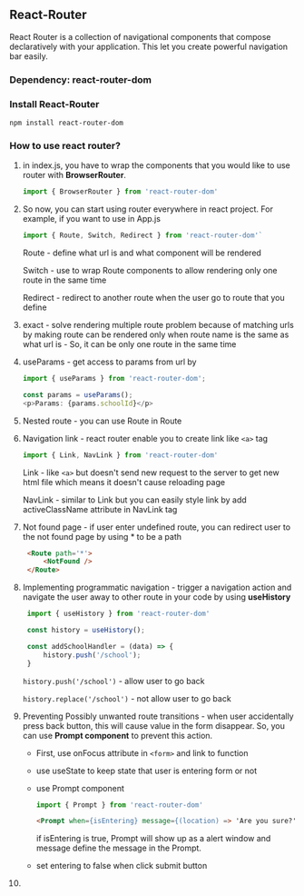 ## React-Router
React Router is a collection of navigational components that compose declaratively with your application. This let you create powerful navigation bar easily. 

### Dependency: react-router-dom
### Install React-Router
`npm install react-router-dom `

### How to use react router?
1. in index.js, you have to wrap the components that you would like to use router with **BrowserRouter**.
    
    ```javascript
    import { BrowserRouter } from 'react-router-dom'
    ```

2. So now, you can start using router everywhere in react project. For example, if you want to use in App.js
    ```javascript
    import { Route, Switch, Redirect } from 'react-router-dom'`
    ```
    Route - define what url is and what component will be rendered
    
    Switch - use to wrap Route components to allow rendering only one route in the same time

    Redirect - redirect to another route when the user go to route that you define
3. exact - solve rendering multiple route problem because of matching urls by making route can be rendered only when route name is the same as what url is - So, it can be only one route in the same time
4. useParams - get access to params from url by
    ```javascript
    import { useParams } from 'react-router-dom';

    const params = useParams();
    <p>Params: {params.schoolId}</p>
    ``` 
5. Nested route - you can use Route in Route
6. Navigation link - react router enable you to create link like `<a>` tag
    ```javascript
    import { Link, NavLink } from 'react-router-dom'
    ```
    Link - like `<a>` but doesn't send new request to the server to get new html file which means it doesn't cause reloading page

    NavLink - similar to Link but you can easily style link by add activeClassName attribute in NavLink tag
7. Not found page - if user enter undefined route, you can redirect user to the not found page by using * to be a path
   ```html
    <Route path='*'>
        <NotFound />
    </Route>
    ```
8. Implementing programmatic navigation - trigger a navigation action and navigate the user away to other route in your code by using **useHistory**
   ```javascript
    import { useHistory } from 'react-router-dom'

    const history = useHistory();

    const addSchoolHandler = (data) => {
        history.push('/school');
    }
    ``` 
    `history.push('/school')` - allow user to go back

    `history.replace('/school')` - not allow user to go back

9. Preventing Possibly unwanted route transitions - when user accidentally press back button, this will cause value in the form disappear. So, you can use **Prompt component** to prevent this action.

    *  First, use onFocus attribute in `<form>` and link to function
    *  use useState to keep state that user is entering form or not
    *  use Prompt component
    
        ```javascript
        import { Prompt } from 'react-router-dom'
        ```
        ```html
        <Prompt when={isEntering} message={(location) => 'Are you sure?'}>
        ```
        if isEntering is true, Prompt will show up as a alert window and message define the message in the Prompt.
    * set entering to false when click submit button
10. 